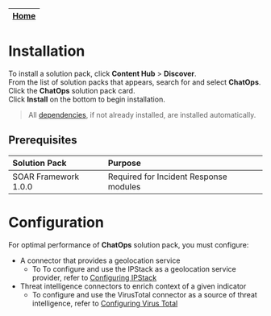 | [Home](https://github.com/fortinet-fortisoar/solution-pack-chatops/blob/develop/README.md) |
|--------------------------------------------|

# Installation

To install a solution pack, click **Content Hub** > **Discover**.   
From the list of solution packs that appears, search for and select **ChatOps**.    
Click the **ChatOps** solution pack card.   
Click **Install** on the bottom to begin installation.

> All [dependencies](#prerequisites), if not already installed, are installed automatically.

## Prerequisites

|Solution Pack|Purpose|
| :- | :- |
|SOAR Framework 1.0.0|Required for Incident Response modules|

# Configuration

For optimal performance of **ChatOps** solution pack, you must configure:

* A connector that provides a geolocation service
    * To To configure and use the IPStack as a geolocation service provider, refer to [Configuring IPStack](https://docs.fortinet.com/document/fortisoar/1.0.0/ipstack/1/ipstack-v1-0-0)
* Threat intelligence connectors to enrich context of a given indicator
    * To configure and use the VirusTotal connector as a source of threat intelligence, refer to [Configuring Virus Total](https://docs.fortinet.com/document/fortisoar/2.1.0/virustotal/166/virustotal-v2-1-0#Configuration_parameters)

